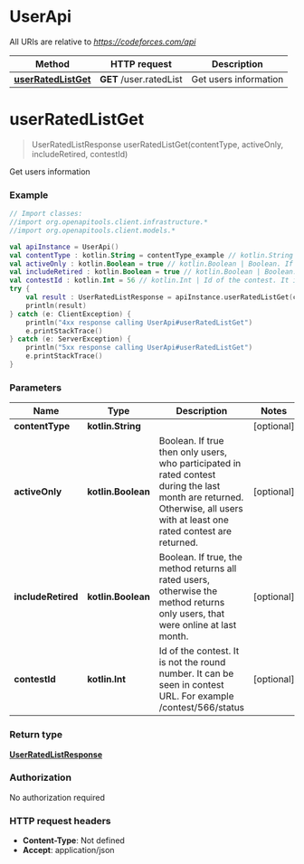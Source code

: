 # UserApi

All URIs are relative to *https://codeforces.com/api*

Method | HTTP request | Description
------------- | ------------- | -------------
[**userRatedListGet**](UserApi.md#userRatedListGet) | **GET** /user.ratedList | Get users information


<a id="userRatedListGet"></a>
# **userRatedListGet**
> UserRatedListResponse userRatedListGet(contentType, activeOnly, includeRetired, contestId)

Get users information



### Example
```kotlin
// Import classes:
//import org.openapitools.client.infrastructure.*
//import org.openapitools.client.models.*

val apiInstance = UserApi()
val contentType : kotlin.String = contentType_example // kotlin.String | 
val activeOnly : kotlin.Boolean = true // kotlin.Boolean | Boolean. If true then only users, who participated in rated contest during the last month are returned. Otherwise, all users with at least one rated contest are returned.
val includeRetired : kotlin.Boolean = true // kotlin.Boolean | Boolean. If true, the method returns all rated users, otherwise the method returns only users, that were online at last month.
val contestId : kotlin.Int = 56 // kotlin.Int | Id of the contest. It is not the round number. It can be seen in contest URL. For example /contest/566/status
try {
    val result : UserRatedListResponse = apiInstance.userRatedListGet(contentType, activeOnly, includeRetired, contestId)
    println(result)
} catch (e: ClientException) {
    println("4xx response calling UserApi#userRatedListGet")
    e.printStackTrace()
} catch (e: ServerException) {
    println("5xx response calling UserApi#userRatedListGet")
    e.printStackTrace()
}
```

### Parameters

Name | Type | Description  | Notes
------------- | ------------- | ------------- | -------------
 **contentType** | **kotlin.String**|  | [optional]
 **activeOnly** | **kotlin.Boolean**| Boolean. If true then only users, who participated in rated contest during the last month are returned. Otherwise, all users with at least one rated contest are returned. | [optional]
 **includeRetired** | **kotlin.Boolean**| Boolean. If true, the method returns all rated users, otherwise the method returns only users, that were online at last month. | [optional]
 **contestId** | **kotlin.Int**| Id of the contest. It is not the round number. It can be seen in contest URL. For example /contest/566/status | [optional]

### Return type

[**UserRatedListResponse**](UserRatedListResponse.md)

### Authorization

No authorization required

### HTTP request headers

 - **Content-Type**: Not defined
 - **Accept**: application/json

